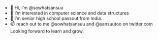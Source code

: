 - 👋 Hi, I’m @sowhatsansuu
- 👀 I’m interested in computer science and data structures 
- 🌱 I’m senior high school passout from India.
- 📫 reach out to me @sowhatsansuu and @sansuutoo on twitter.com 
Looking forward to learn and grow.
<!---
sowhatsansuu/sowhatsansuu is a ✨ special ✨ repository because its `README.md` (this file) appears on your GitHub profile.
You can click the Preview link to take a look at your changes.
--->
